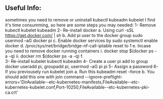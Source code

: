 Useful Info:
--
sometimes you need to remove or uninstall kubectl kubeadm kubelet
I find it's time consumming, so here are some steps you may needed:
1-	Remove kubectl kubelet kubeadm
2-	Re-install docker
	a.	Using 	curl -sSL https://get.docker.com/ | sh
	b.	Add pi user to the docker group sudo usermod –aG docker pi
	c.	Enable docker services by sudo systemctl enable docker
	d.	/proc/sys/net/bridge/bridge-nf-call-iptable reset to 1
	e.	Incase you need to remove docker running containers 
	i.	docker stop $(docker ps -a -q)
	ii.	docker rm $(docker ps -a -q)
	f.	
3-	Re-install kubelet kubectl kubeadm
4-	Create a user pi add to group docker useradd pi, groupadd pi, usermod –aG pi  pi
5-	Assign a password
6-	If you previousely run kubelet join
	a.	Run this kubeadm reset –force
	b.	You should add this one with join command --ignore-preflight-errors='DirAvailable--etc-kubernetes-manifests,FileAvailable--etc-kubernetes-kubelet.conf,Port-10250,FileAvailable--etc-kubernetes-pki-ca.crt'

